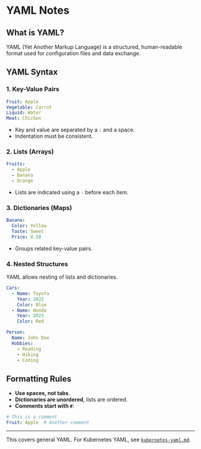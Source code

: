 # YAML Notes

## What is YAML?
YAML (Yet Another Markup Language) is a structured, human-readable format used for configuration files and data exchange.

## YAML Syntax

### 1. Key-Value Pairs
```yaml
Fruit: Apple
Vegetable: Carrot
Liquid: Water
Meat: Chicken
```
- Key and value are separated by a `:` and a space.
- Indentation must be consistent.

### 2. Lists (Arrays)
```yaml
Fruits:
  - Apple
  - Banana
  - Orange
```
- Lists are indicated using a `-` before each item.

### 3. Dictionaries (Maps)
```yaml
Banana:
  Color: Yellow
  Taste: Sweet
  Price: 0.50
```
- Groups related key-value pairs.

### 4. Nested Structures
YAML allows nesting of lists and dictionaries.
```yaml
Cars:
  - Name: Toyota
    Year: 2022
    Color: Blue
  - Name: Honda
    Year: 2023
    Color: Red
```
```yaml
Person:
  Name: John Doe
  Hobbies:
    - Reading
    - Hiking
    - Coding
```

## Formatting Rules
- **Use spaces, not tabs**.
- **Dictionaries are unordered**, lists are ordered.
- **Comments start with `#`**:
```yaml
# This is a comment
Fruit: Apple  # Another comment
```

---
This covers general YAML. For Kubernetes YAML, see [`kubernetes-yaml.md`](./kubernetes-yaml.md).
